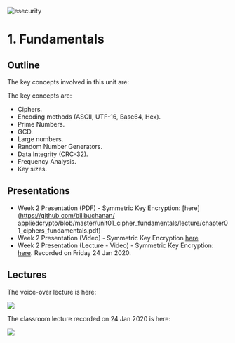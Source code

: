 ![esecurity](https://raw.githubusercontent.com/billbuchanan/appliedcrypto/main/z_associated/esecurity_graphics.png)

# 1. Fundamentals

## Outline
The key concepts involved in this unit are:

The key concepts are:

* Ciphers.
* Encoding methods (ASCII, UTF-16, Base64, Hex).
* Prime Numbers.
* GCD.
* Large numbers.
* Random Number Generators.
* Data Integrity (CRC-32).
* Frequency Analysis.
* Key sizes.

## Presentations

* Week 2 Presentation (PDF) - Symmetric Key Encryption: [here](https://github.com/billbuchanan/ appliedcrypto/blob/master/unit01_cipher_fundamentals/lecture/chapter01_ciphers_fundamentals.pdf)
* Week 2 Presentation (Video) - Symmetric Key Encryption [here](https://www.youtube.com/watch?v=zqmjUpJNcJA)
* Week 2 Presentation (Lecture - Video) - Symmetric Key Encryption: [here](https://www.youtube.com/watch?v=3hkRjzl8B8w). Recorded on Friday 24 Jan 2020.

## Lectures
The voice-over lecture is here:

[![](http://img.youtube.com/vi/zqmjUpJNcJA/0.jpg)](https://www.youtube.com/watch?v=zqmjUpJNcJA "")

The classroom lecture recorded on 24 Jan 2020 is here:

[![](http://img.youtube.com/vi/3hkRjzl8B8w/0.jpg)](https://www.youtube.com/watch?v=3hkRjzl8B8w "")
